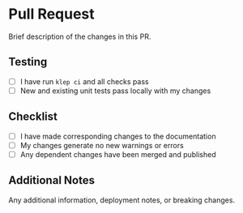 # Pull Request

Brief description of the changes in this PR.

## Testing
- [ ] I have run `klep ci` and all checks pass
- [ ] New and existing unit tests pass locally with my changes

## Checklist
- [ ] I have made corresponding changes to the documentation
- [ ] My changes generate no new warnings or errors
- [ ] Any dependent changes have been merged and published

## Additional Notes
Any additional information, deployment notes, or breaking changes. 